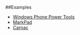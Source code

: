 ##Examples

* [Windows Phone Power Tools](http://wptools.codeplex.com/)
* [MarkPad](http://code52.org/DownmarkerWPF)
* [Carnac](http://code52.org/carnac/)
